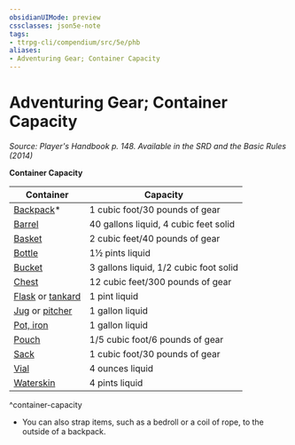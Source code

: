 ```yaml
---
obsidianUIMode: preview
cssclasses: json5e-note
tags:
- ttrpg-cli/compendium/src/5e/phb
aliases:
- Adventuring Gear; Container Capacity
---
```

# Adventuring Gear; Container Capacity
*Source: Player's Handbook p. 148. Available in the <span title='Systems Reference Document (5.1)'>SRD</span> and the Basic Rules (2014)* 

**Container Capacity**

| Container | Capacity |
|-----------|----------|
| [Backpack](/3-Mechanics/CLI/Compendium/items/backpack.md)* | 1 cubic foot/30 pounds of gear |
| [Barrel](/3-Mechanics/CLI/Compendium/items/barrel.md) | 40 gallons liquid, 4 cubic feet solid |
| [Basket](/3-Mechanics/CLI/Compendium/items/basket.md) | 2 cubic feet/40 pounds of gear |
| [Bottle](/3-Mechanics/CLI/Compendium/items/glass-bottle.md) | 1½ pints liquid |
| [Bucket](/3-Mechanics/CLI/Compendium/items/bucket.md) | 3 gallons liquid, 1/2 cubic foot solid |
| [Chest](/3-Mechanics/CLI/Compendium/items/chest.md) | 12 cubic feet/300 pounds of gear |
| [Flask](/3-Mechanics/CLI/Compendium/items/flask.md) or [tankard](/3-Mechanics/CLI/Compendium/items/tankard.md) | 1 pint liquid |
| [Jug](/3-Mechanics/CLI/Compendium/items/jug.md) or [pitcher](/3-Mechanics/CLI/Compendium/items/pitcher.md) | 1 gallon liquid |
| [Pot, iron](/3-Mechanics/CLI/Compendium/items/iron-pot.md) | 1 gallon liquid |
| [Pouch](/3-Mechanics/CLI/Compendium/items/pouch.md) | 1/5 cubic foot/6 pounds of gear |
| [Sack](/3-Mechanics/CLI/Compendium/items/sack.md) | 1 cubic foot/30 pounds of gear |
| [Vial](/3-Mechanics/CLI/Compendium/items/vial.md) | 4 ounces liquid |
| [Waterskin](/3-Mechanics/CLI/Compendium/items/waterskin.md) | 4 pints liquid |
^container-capacity

* You can also strap items, such as a bedroll or a coil of rope, to the outside of a backpack.